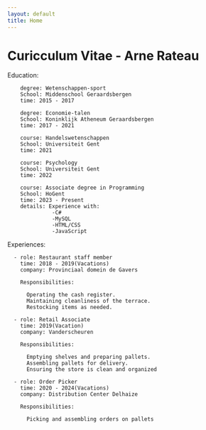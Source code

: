 ```yaml
---
layout: default
title: Home
---
```


# Curicculum Vitae - Arne Rateau

Education:
     
        degree: Wetenschappen-sport
        School: Middenschool Geraardsbergen
        time: 2015 - 2017
        
        degree: Economie-talen
        School: Koninklijk Atheneum Geraardsbergen
        time: 2017 - 2021
       
        course: Handelswetenschappen 
        School: Universiteit Gent
        time: 2021 

        course: Psychology
        School: Universiteit Gent
        time: 2022

        course: Associate degree in Programming
        School: HoGent
        time: 2023 - Present
        details: Experience with: 
                  -C#
                  -MySQL
                  -HTML/CSS
                  -JavaScript

Experiences:
    
      - role: Restaurant staff member
        time: 2018 - 2019(Vacations)
        company: Provinciaal domein de Gavers
       
        Responsibilities:

          Operating the cash register.
          Maintaining cleanliness of the terrace.
          Restocking items as needed.

      - role: Retail Associate
        time: 2019(Vacation)
        company: Vanderscheuren
       
        Responsibilities:

          Emptying shelves and preparing pallets.
          Assembling pallets for delivery.
          Ensuring the store is clean and organized

      - role: Order Picker 
        time: 2020 - 2024(Vacations)
        company: Distribution Center Delhaize 
     
        Responsibilities:

          Picking and assembling orders on pallets
